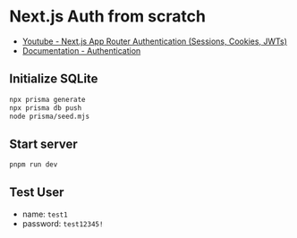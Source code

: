 # Next.js Auth from scratch

- [Youtube - Next.js App Router Authentication (Sessions, Cookies, JWTs)](https://www.youtube.com/watch?v=DJvM2lSPn6w&t=173s)
- [Documentation - Authentication](https://nextjs.org/docs/app/building-your-application/authentication)

## Initialize SQLite

```bash
npx prisma generate
npx prisma db push
node prisma/seed.mjs
```

## Start server

``` bash
pnpm run dev
```

## Test User

- name: `test1`
- password: `test12345!`
